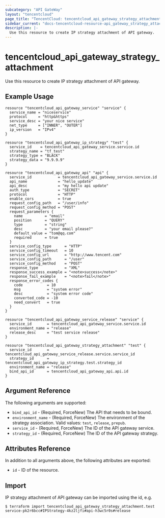 ```yaml
---
subcategory: "API GateWay"
layout: "tencentcloud"
page_title: "TencentCloud: tencentcloud_api_gateway_strategy_attachment"
sidebar_current: "docs-tencentcloud-resource-api_gateway_strategy_attachment"
description: |-
  Use this resource to create IP strategy attachment of API gateway.
---
```


# tencentcloud_api_gateway_strategy_attachment

Use this resource to create IP strategy attachment of API gateway.

## Example Usage

```hcl
resource "tencentcloud_api_gateway_service" "service" {
  service_name = "niceservice"
  protocol     = "http&https"
  service_desc = "your nice service"
  net_type     = ["INNER", "OUTER"]
  ip_version   = "IPv4"
}

resource "tencentcloud_api_gateway_ip_strategy" "test" {
  service_id    = tencentcloud_api_gateway_service.service.id
  strategy_name = "tf_test"
  strategy_type = "BLACK"
  strategy_data = "9.9.9.9"
}

resource "tencentcloud_api_gateway_api" "api" {
  service_id            = tencentcloud_api_gateway_service.service.id
  api_name              = "hello_update"
  api_desc              = "my hello api update"
  auth_type             = "SECRET"
  protocol              = "HTTP"
  enable_cors           = true
  request_config_path   = "/user/info"
  request_config_method = "POST"
  request_parameters {
    name          = "email"
    position      = "QUERY"
    type          = "string"
    desc          = "your email please?"
    default_value = "tom@qq.com"
    required      = true
  }
  service_config_type      = "HTTP"
  service_config_timeout   = 10
  service_config_url       = "http://www.tencent.com"
  service_config_path      = "/user"
  service_config_method    = "POST"
  response_type            = "XML"
  response_success_example = "<note>success</note>"
  response_fail_example    = "<note>fail</note>"
  response_error_codes {
    code           = 10
    msg            = "system error"
    desc           = "system error code"
    converted_code = -10
    need_convert   = true
  }
}

resource "tencentcloud_api_gateway_service_release" "service" {
  service_id       = tencentcloud_api_gateway_service.service.id
  environment_name = "release"
  release_desc     = "test service release"
}

resource "tencentcloud_api_gateway_strategy_attachment" "test" {
  service_id       = tencentcloud_api_gateway_service_release.service.service_id
  strategy_id      = tencentcloud_api_gateway_ip_strategy.test.strategy_id
  environment_name = "release"
  bind_api_id      = tencentcloud_api_gateway_api.api.id
}
```

## Argument Reference

The following arguments are supported:

* `bind_api_id` - (Required, ForceNew) The API that needs to be bound.
* `environment_name` - (Required, ForceNew) The environment of the strategy association. Valid values: `test`, `release`, `prepub`.
* `service_id` - (Required, ForceNew) The ID of the API gateway service.
* `strategy_id` - (Required, ForceNew) The ID of the API gateway strategy.

## Attributes Reference

In addition to all arguments above, the following attributes are exported:

* `id` - ID of the resource.



## Import

IP strategy attachment of API gateway can be imported using the id, e.g.

```
$ terraform import tencentcloud_api_gateway_strategy_attachment.test service-pk2r6bcc#IPStrategy-4kz2ljfi#api-h3wc5r0s#release
```

